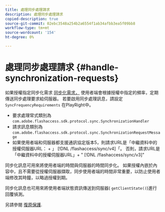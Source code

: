 ```yaml
---
title: 處理同步處理請求
description: 處理同步處理請求
copied-description: true
source-git-commit: 02ebc3548a254b2a6554f1ab34afbb3ea5f09bb8
workflow-type: tm+mt
source-wordcount: '154'
ht-degree: 0%

---
```


# 處理同步處理請求 {#handle-synchronization-requests}

如果授權指定同步化需求  [同步化需求，](../../protecting-content/introduction/usage-rules/authentication/synchronization.md) 使用者端會根據授權中指定的頻率，定期傳送同步處理要求給伺服器。 若要啟用同步處理訊息，請設定 `SyncFrequencyRequirements` 在PlayRight中。

* 要求處理常式類別為 `com.adobe.flashaccess.sdk.protocol.sync.SynchronizationHandler`
* 請求訊息類別為 `com.adobe.flashaccess.sdk.protocol.sync.SynchronizationRequestMessage`
* 如果使用者端和伺服器都支援通訊協定版本5，則請求URL是「中繼資料中的授權伺服器URL： + 」 [!DNL /flashaccess/sync/v4]「。 否則，請求URL是「中繼資料中的授權伺服器URL」+ &quot; [!DNL /flashaccess/sync/v3]&quot;

同步化訊息可用來將使用者端的時間與伺服器的時間同步化。 如果授權內嵌於內容中，且不需要從授權伺服器擷取，同步使用者端的時間非常重要，以防止使用者端修改其時鐘，以略過授權到期。

同步化訊息也可用來將使用者端狀態資訊傳送到伺服器( `getClientState()`)進行回覆偵測。

另請參閱 [復原保護](../../protecting-content/implementing-the-license-server/processing-drm-requests.md#rollback-detection).
